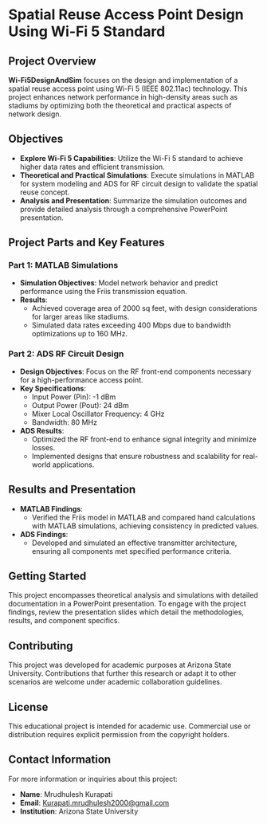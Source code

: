 # Spatial Reuse Access Point Design Using Wi-Fi 5 Standard

## Project Overview
**Wi-Fi5DesignAndSim** focuses on the design and implementation of a spatial reuse access point using Wi-Fi 5 (IEEE 802.11ac) technology. This project enhances network performance in high-density areas such as stadiums by optimizing both the theoretical and practical aspects of network design.

## Objectives
- **Explore Wi-Fi 5 Capabilities**: Utilize the Wi-Fi 5 standard to achieve higher data rates and efficient transmission.
- **Theoretical and Practical Simulations**: Execute simulations in MATLAB for system modeling and ADS for RF circuit design to validate the spatial reuse concept.
- **Analysis and Presentation**: Summarize the simulation outcomes and provide detailed analysis through a comprehensive PowerPoint presentation.

## Project Parts and Key Features
### Part 1: MATLAB Simulations
- **Simulation Objectives**: Model network behavior and predict performance using the Friis transmission equation.
- **Results**:
  - Achieved coverage area of 2000 sq feet, with design considerations for larger areas like stadiums.
  - Simulated data rates exceeding 400 Mbps due to bandwidth optimizations up to 160 MHz.

### Part 2: ADS RF Circuit Design
- **Design Objectives**: Focus on the RF front-end components necessary for a high-performance access point.
- **Key Specifications**:
  - Input Power (Pin): -1 dBm
  - Output Power (Pout): 24 dBm
  - Mixer Local Oscillator Frequency: 4 GHz
  - Bandwidth: 80 MHz
- **ADS Results**:
  - Optimized the RF front-end to enhance signal integrity and minimize losses.
  - Implemented designs that ensure robustness and scalability for real-world applications.

## Results and Presentation
- **MATLAB Findings**:
  - Verified the Friis model in MATLAB and compared hand calculations with MATLAB simulations, achieving consistency in predicted values.
- **ADS Findings**:
  - Developed and simulated an effective transmitter architecture, ensuring all components met specified performance criteria.

## Getting Started
This project encompasses theoretical analysis and simulations with detailed documentation in a PowerPoint presentation. To engage with the project findings, review the presentation slides which detail the methodologies, results, and component specifics.

## Contributing
This project was developed for academic purposes at Arizona State University. Contributions that further this research or adapt it to other scenarios are welcome under academic collaboration guidelines.

## License
This educational project is intended for academic use. Commercial use or distribution requires explicit permission from the copyright holders.

## Contact Information
For more information or inquiries about this project:
- **Name**: Mrudhulesh Kurapati
- **Email**: Kurapati.mrudhulesh2000@gmail.com
- **Institution**: Arizona State University
